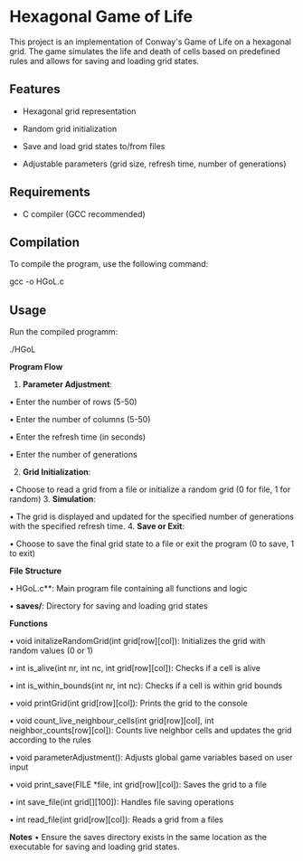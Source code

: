 # Hexagonal Game of Life

This project is an implementation of Conway's Game of Life on a hexagonal grid. The game simulates the life and death of cells based on predefined rules and allows for saving and loading grid states.

## Features

- Hexagonal grid representation

- Random grid initialization

- Save and load grid states to/from files

- Adjustable parameters (grid size, refresh time, number of generations)

## Requirements

- C compiler (GCC recommended)

## Compilation

To compile the program, use the following command:

gcc -o HGoL.c

## Usage

Run the compiled programm:

./HGoL

**Program Flow**

1. **Parameter Adjustment**:

• Enter the number of rows (5-50)

• Enter the number of columns (5-50)

• Enter the refresh time (in seconds)

• Enter the number of generations

2. **Grid Initialization**:

• Choose to read a grid from a file or initialize a random grid (0 for file, 1 for random)
3. **Simulation**:

• The grid is displayed and updated for the specified number of generations with the specified refresh time.
4. **Save or Exit**:

• Choose to save the final grid state to a file or exit the program (0 to save, 1 to exit)

**File Structure**

• HGoL.c**: Main program file containing all functions and logic

• **saves/**: Directory for saving and loading grid states

**Functions**

• void initalizeRandomGrid(int grid[row][col]): Initializes the grid with random values (0 or 1)

• int is_alive(int nr, int nc, int grid[row][col]): Checks if a cell is alive

• int is_within_bounds(int nr, int nc): Checks if a cell is within grid bounds

• void printGrid(int grid[row][col]): Prints the grid to the console

• void count_live_neighbour_cells(int grid[row][col], int neighbor_counts[row][col]): Counts live neighbor cells and updates the grid according to the rules

• void parameterAdjustment(): Adjusts global game variables based on user input

• void print_save(FILE *file, int grid[row][col]): Saves the grid to a file

• int save_file(int grid[][100]): Handles file saving operations

• int read_file(int grid[row][col]): Reads a grid from a files 

**Notes**
• Ensure the saves directory exists in the same location as the executable for saving and loading grid states.
